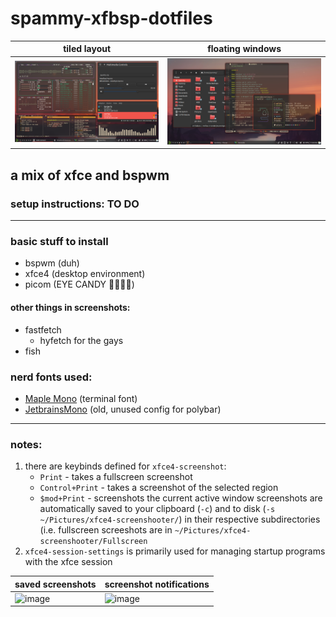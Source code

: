 # spammy-xfbsp-dotfiles
| tiled layout | floating windows |
| -- | -- |
![tiled](screenshots/tiled.png) | ![floating](screenshots/floating.png)

## a mix of xfce and bspwm
### setup instructions: TO DO

--- 
### basic stuff to install
- bspwm (duh)
- xfce4 (desktop environment)
- picom (EYE CANDY 🤑🤑🤑🤑)

#### other things in screenshots:
- fastfetch
  - hyfetch for the gays
- fish

### nerd fonts used:
- [Maple Mono](https://github.com/subframe7536/Maple-font) (terminal font)
- [JetbrainsMono](https://www.nerdfonts.com/font-downloads) (old, unused config for polybar)

-----
### notes:

1. there are keybinds defined for `xfce4-screenshot`:
   - `Print` - takes a fullscreen screenshot
   - `Control+Print` - takes a screenshot of the selected region
   - `$mod+Print` - screenshots the current active window
   screenshots are automatically saved to your clipboard (`-c`) and to disk (`-s ~/Pictures/xfce4-screenshooter/`) in their respective subdirectories (i.e. fullscreen screeshots are in `~/Pictures/xfce4-screenshooter/Fullscreen` 
2. `xfce4-session-settings` is primarily used for managing startup programs with the xfce session

| saved screenshots | screenshot notifications|
| -- | -- |
![image](https://github.com/user-attachments/assets/2fa44e3c-e351-4e8d-892a-fd7df81f1fae) | ![image](https://github.com/user-attachments/assets/98117ff7-2b1e-4b7e-84f9-240d1ff7d36a)

